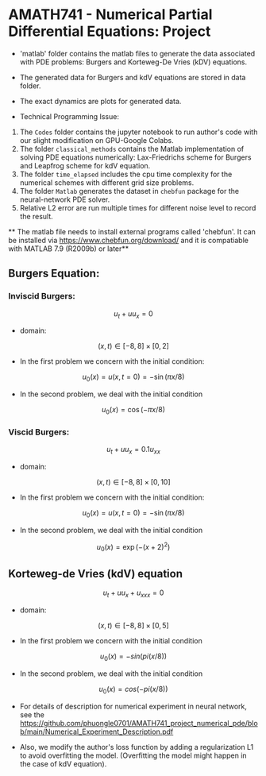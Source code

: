 # AMATH741 - Numerical Partial Differential Equations: Project



* 'matlab' folder contains the matlab files to generate the data associated with PDE problems: Burgers and Korteweg-De Vries (kDV) equations. 

* The generated data for Burgers and kdV equations are stored in data folder. 

* The exact dynamics are plots for generated data. 

* Technical Programming Issue: 
1. The ```Codes``` folder contains the jupyter notebook to run author's code with our slight modification on GPU-Google Colabs. 
2. The folder ```classical_methods``` contains the Matlab implementation of solving PDE equations numerically: Lax-Friedrichs scheme for Burgers and Leapfrog scheme for kdV equation. 
3. The folder ```time_elapsed``` includes the cpu time complexity for the numerical schemes with different grid size problems. 
4. The folder ```Matlab``` generates the dataset in ```chebfun``` package for the neural-network PDE solver. 
5. Relative L2 error are run multiple times for different noise level to record the result. 

** The matlab file needs to install external programs called 'chebfun'. It can be installed via https://www.chebfun.org/download/ and it is compatiable with  MATLAB 7.9 (R2009b) or later**



## Burgers Equation: 

### Inviscid Burgers: 

```math
u_{t} + u u_{x} = 0
```
* domain: 

```math
(x,t) \in [-8,8] \times [0,2]
```


* In the first problem we concern with the initial condition: 
 
```math
u_{0}(x) = u(x,t=0) = - \sin(\pi x/8)
``` 

* In the second problem, we deal with the initial condition 

```math
u_{0}(x) = \cos(-\pi x/8)
```


### Viscid Burgers: 

```math
u_{t} + u u_{x} = 0.1 u_{xx}
```
* domain: 

```math
(x,t) \in [-8,8] \times [0, 10]
```


* In the first problem we concern with the initial condition: 
 
```math
u_{0}(x) = u(x,t=0) = - \sin(\pi x/8)
``` 

* In the second problem, we deal with the initial condition 

```math
u_{0}(x) = \exp(-(x+2)^{2})
```



## Korteweg-de Vries (kdV) equation 

```math
u_{t} + u u_{x} + u_{xxx} = 0 
```


* domain: 

```math
(x,t) \in [-8,8] \times [0,5]
```

* In the first problem we concern with the initial condition 

```math 
u_{0}(x) = - sin(pi (x/8))
```

* In the second problem, we deal with the initial condition 

```math
u_{0}(x) = cos (-pi (x/8))
```

* For details of description for numerical experiment in neural network, see the https://github.com/phuongle0701/AMATH741_project_numerical_pde/blob/main/Numerical_Experiment_Description.pdf

* Also, we modify the author's loss function by adding a regularization L1 to avoid overfitting the model. (Overfitting the model might happen in the case of kdV equation). 


